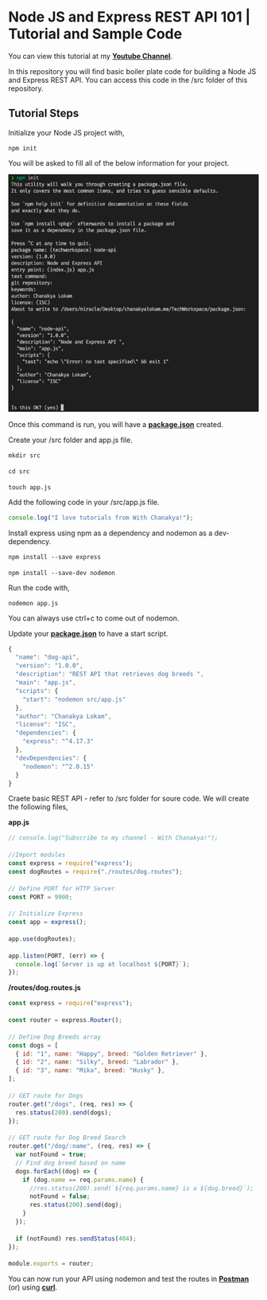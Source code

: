 # Node JS and Express REST API 101 | Tutorial and Sample Code

You can view this tutorial at my [**Youtube Channel**]().

In this repository you will find basic boiler plate code for building a Node JS and Express REST API. You can access this code in the /src folder of this repository. 

## Tutorial Steps

Initialize your Node JS project with, 

```shell
npm init
```

You will be asked to fill all of the below information for your project. 

![npm init command](/images/npm-init.png)

Once this command is run, you will have a [**package.json**](/package.json) created. 

Create your /src folder and app.js file. 

```shell 
mkdir src 

cd src 

touch app.js
```

Add the following code in your /src/app.js file. 

```javascript
console.log("I love tutorials from With Chanakya!");
```

Install express using npm as a dependency and nodemon as a dev-dependency. 

```shell
npm install --save express

npm install --save-dev nodemon
```

Run the code with, 

```shell
nodemon app.js
```

You can always use ctrl+c to come out of nodemon. 

Update your [**package.json**](/package.json) to have a start script. 

```javascript
{
  "name": "dog-api",
  "version": "1.0.0",
  "description": "REST API that retrieves dog breeds ",
  "main": "app.js",
  "scripts": {
    "start": "nodemon src/app.js"
  },
  "author": "Chanakya Lokam",
  "license": "ISC",
  "dependencies": {
    "express": "^4.17.3"
  },
  "devDependencies": {
    "nodemon": "^2.0.15"
  }
}
```

Craete basic REST API - refer to /src folder for soure code. We will create the following files, 

**app.js**
```javascript
// console.log("Subscribe to my channel - With Chanakya!");

//Import modules
const express = require("express");
const dogRoutes = require("./routes/dog.routes");

// Define PORT for HTTP Server
const PORT = 9900;

// Initialize Express
const app = express();

app.use(dogRoutes);

app.listen(PORT, (err) => {
  console.log(`Server is up at localhost ${PORT}`);
});
```

**/routes/dog.routes.js**
```javascript
const express = require("express");

const router = express.Router();

// Define Dog Breeds array
const dogs = [
  { id: "1", name: "Happy", breed: "Golden Retriever" },
  { id: "2", name: "Silky", breed: "Labrador" },
  { id: "3", name: "Mika", breed: "Husky" },
];

// GET route for Dogs
router.get("/dogs", (req, res) => {
  res.status(200).send(dogs);
});

// GET route for Dog Breed Search
router.get("/dog/:name", (req, res) => {
  var notFound = true;
  // Find dog breed based on name
  dogs.forEach((dog) => {
    if (dog.name == req.params.name) {
      //res.status(200).send(`${req.params.name} is a ${dog.breed}`);
      notFound = false;
      res.status(200).send(dog);
    }
  });

  if (notFound) res.sendStatus(404);
});

module.exports = router;
```

You can now run your API using nodemon and test the routes in [**Postman**](https://www.postman.com/) (or) using [**curl**](https://curl.se/). 
